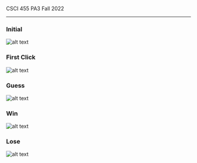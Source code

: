 CSCI 455 PA3
Fall 2022

----------------------------------------------
### Initial

![alt text](https://i.imgur.com/aeWXrWq.png)

### First Click

![alt text](https://i.imgur.com/YIczLwD.png)

### Guess

![alt text](https://i.imgur.com/t8BIKmR.png)

### Win

![alt text](https://i.imgur.com/P9a9mml.png)

### Lose

![alt text](https://i.imgur.com/11ZgQXe.png)